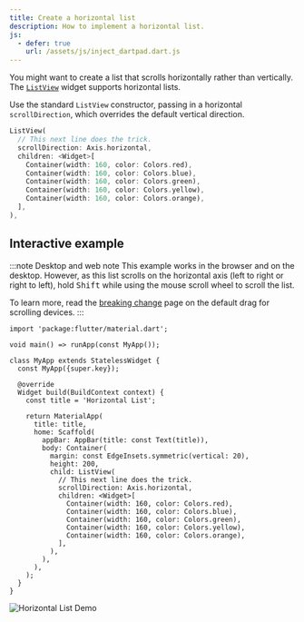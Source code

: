 ```yaml
---
title: Create a horizontal list
description: How to implement a horizontal list.
js:
  - defer: true
    url: /assets/js/inject_dartpad.dart.js
---
```


<?code-excerpt path-base="cookbook/lists/horizontal_list"?>

You might want to create a list that scrolls
horizontally rather than vertically.
The [`ListView`][] widget supports horizontal lists.

Use the standard `ListView` constructor, passing in a horizontal
`scrollDirection`, which overrides the default vertical direction.

<?code-excerpt "lib/main.dart (ListView)" replace="/^child\: //g"?>
```dart
ListView(
  // This next line does the trick.
  scrollDirection: Axis.horizontal,
  children: <Widget>[
    Container(width: 160, color: Colors.red),
    Container(width: 160, color: Colors.blue),
    Container(width: 160, color: Colors.green),
    Container(width: 160, color: Colors.yellow),
    Container(width: 160, color: Colors.orange),
  ],
),
```

## Interactive example

:::note Desktop and web note
This example works in the browser and on the desktop.
However, as this list scrolls on the horizontal axis
(left to right or right to left),
hold <kbd>Shift</kbd> while using the mouse scroll wheel to scroll the list.

To learn more, read the [breaking change][] page on the
default drag for scrolling devices.
:::

<?code-excerpt "lib/main.dart"?>
```dartpad title="Flutter horizontal list hands-on example in DartPad" run="true"
import 'package:flutter/material.dart';

void main() => runApp(const MyApp());

class MyApp extends StatelessWidget {
  const MyApp({super.key});

  @override
  Widget build(BuildContext context) {
    const title = 'Horizontal List';

    return MaterialApp(
      title: title,
      home: Scaffold(
        appBar: AppBar(title: const Text(title)),
        body: Container(
          margin: const EdgeInsets.symmetric(vertical: 20),
          height: 200,
          child: ListView(
            // This next line does the trick.
            scrollDirection: Axis.horizontal,
            children: <Widget>[
              Container(width: 160, color: Colors.red),
              Container(width: 160, color: Colors.blue),
              Container(width: 160, color: Colors.green),
              Container(width: 160, color: Colors.yellow),
              Container(width: 160, color: Colors.orange),
            ],
          ),
        ),
      ),
    );
  }
}
```

<noscript>
  <img src="/assets/images/docs/cookbook/horizontal-list.webp" alt="Horizontal List Demo" class="site-mobile-screenshot" />
</noscript>

[breaking change]: /release/breaking-changes/default-scroll-behavior-drag
[`ListView`]: {{site.api}}/flutter/widgets/ListView-class.html
